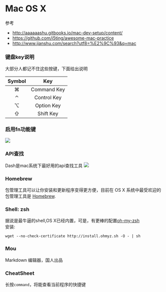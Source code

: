Mac OS X
===

参考
* http://aaaaaashu.gitbooks.io/mac-dev-setup/content/
* https://github.com/i5ting/awesome-mac-practice
* http://www.jianshu.com/search?utf8=%E2%9C%93&q=mac

### 键盘key说明

大部分人都记不住这些按键，下面给出说明

| Symbol    | Key         | 
|:---------:|:-----------:|
|  &#8984;  | Command Key |
|  &#8963;  | Control Key |
|  &#8997;  | Option Key  |
|  &#8679;  | Shift Key   |

### 启用fn功能键

![](./img/notes/mac/fn.png)

### API查找

Dash是mac系统下最好用的api查找工具
![](./img/notes/mac/dash.png)

### Homebrew

包管理工具可以让你安装和更新程序变得更方便，目前在 OS X 系统中最受欢迎的包管理工具是 [Homebrew](http://brew.sh/).

### Shell: zsh

据说是最牛逼的shell,OS X已经内置，可是，有更棒的配置[oh-my-zsh](https://github.com/robbyrussell/oh-my-zsh)    
安装:
```shell
wget --no-check-certificate http://install.ohmyz.sh -O - | sh
```

### Mou

Markdown 编辑器，国人出品

### CheatSheet 
长按`command`，将能查看当前程序的快捷键
